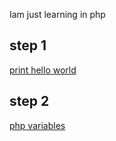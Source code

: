 Iam just learning in php

## step 1
[print hello world](https://github.com/SHANIBCK/php-learning/blob/main/print.php)
## step 2
[ php variables ](https://github.com/SHANIBCK/php-learning/blob/main/variables.php)

